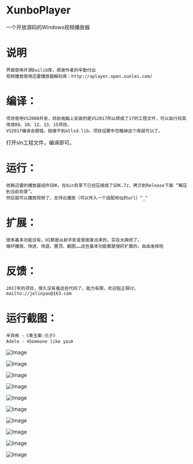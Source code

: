 # XunboPlayer
一个开放源码的Windows视频播放器
# 说明
	界面使用开源Duilib库，感谢作者的辛勤付出
	视频播放使用迅雷播放器解码库：http://aplayer.open.xunlei.com/

# 编译：
	项目使用VS2008开发，目前电脑上安装的是VS2017所以转成了17的工程文件，可以自行将其改成08、10、12、13、15项目。
	VS2017编译会报错，链接不到atlsd.lib，项目设置中忽略掉这个库就可以了。
打开sln工程文件，编译即可。

# 运行：
    依赖迅雷的播放器组件SDK，在bin目录下已经压缩成了SDK.7z，拷贝到Release下面 “解压到当前目录”。
    然后就可以播放视频了，支持云播放（可以传入一个适配地址的url）^_^

# 扩展：
    很多基本功能没有，UI都是从射手影音里面拿出来的，实在太麻烦了。
    循环播放、快进、快退、置顶、截图……这些基本功能都是很好扩展的，自由发挥哈

# 反馈：
    2017年的项目，很久没有看这些代码了，能力有限，欢迎指正探讨。
    mailto://jelinyao@163.com

# 运行截图：
	辛弃疾 -《青玉案-元夕》
	Adele - 《Someone like you》

![Image](https://raw.githubusercontent.com/JelinYao/XunboPlayer/master/img/1.png)

![Image](https://raw.githubusercontent.com/JelinYao/XunboPlayer/master/img/2.png)

![Image](https://raw.githubusercontent.com/JelinYao/XunboPlayer/master/img/3.png)

![Image](https://raw.githubusercontent.com/JelinYao/XunboPlayer/master/img/4.png)

![Image](https://raw.githubusercontent.com/JelinYao/XunboPlayer/master/img/5.png)

![Image](https://raw.githubusercontent.com/JelinYao/XunboPlayer/master/img/6.png)

![Image](https://raw.githubusercontent.com/JelinYao/XunboPlayer/master/img/7.png)

![Image](https://raw.githubusercontent.com/JelinYao/XunboPlayer/master/img/8.png)

![Image](https://raw.githubusercontent.com/JelinYao/XunboPlayer/master/img/9.png)

![Image](https://raw.githubusercontent.com/JelinYao/XunboPlayer/master/img/10.png)
